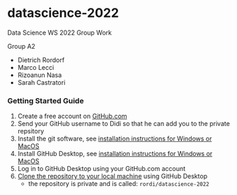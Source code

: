 # datascience-2022

Data Science WS 2022 Group Work

Group A2

 - Dietrich Rordorf
 - Marco Lecci
 - Rizoanun Nasa
 - Sarah Castratori

### Getting Started Guide

1. Create a free account on [GitHub.com](https://github.com/)
1. Send your GitHub username to Didi so that he can add you to the private repsitory
1. Install the git software, see [installation instructions for Windows or MacOS](https://git-scm.com/book/en/v2/Getting-Started-Installing-Git)
1. Install GitHub Desktop, see [installation instructions for Windows or MacOS](https://docs.github.com/en/desktop/installing-and-configuring-github-desktop/installing-and-authenticating-to-github-desktop/setting-up-github-desktop)
1. Log in to GitHub Desktop using your GitHub.com account
1. [Clone the repository to your local machine](https://docs.github.com/en/desktop/contributing-and-collaborating-using-github-desktop/adding-and-cloning-repositories/cloning-and-forking-repositories-from-github-desktop) using GitHub Desktop
    - the repository is private and is called: ```rordi/datascience-2022```
